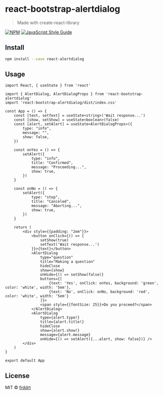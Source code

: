 # react-bootstrap-alertdialog

> Made with create-react-library

[![NPM](https://img.shields.io/npm/v/react-bootstrap-alertdialog.svg)](https://www.npmjs.com/package/react-alertdialog) [![JavaScript Style Guide](https://img.shields.io/badge/code_style-standard-brightgreen.svg)](https://standardjs.com)

## Install

```bash
npm install --save react-alertdialog
```

## Usage

```tsx
import React, { useState } from 'react'

import { AlertDialog, AlertDialogProps } from 'react-bootstrap-alertdialog'
import 'react-bootstrap-alertdialog/dist/index.css'

const App = () => {
	const [text, setText] = useState<string>('Wait response...')
	const [show, setShow] = useState<boolean>(false)
	const [alert, setAlert] = useState<AlertDialogProps>({
		type: "info",
		message: "",
		show: false,
	})

	const onYes = () => {
		setAlert({
			type: "info",
			title: "Confirmed",
			message: "Proceeding...",
			show: true,
		})
	}

	const onNo = () => {
		setAlert({
			type: "stop",
			title: "Canceled",
			message: "Aborting...",
			show: true,
		})
	}

	return (
		<div style={{padding: "2em"}}>
			<button onClick={() => {
				setShow(true)
				setText('Wait response...')
			}}>{text}</button>
			<AlertDialog
				type="question"
				title="Making a question"
				hideClose
				show={show}
				onHide={() => setShow(false)}
				buttons={[
					{text: 'Yes', onClick: onYes, background: 'green', color: 'white', width: '5em'},
					{text: 'No', onClick: onNo, background: 'red', color: 'white', width: '5em'}
				]}>
				<span style={{fontSize: 25}}>Do you proceed?</span>
			</AlertDialog>
			<AlertDialog
				type={alert.type!}
				title={alert.title!}
				hideClose
				show={alert.show!}
				message={alert.message}
				onHide={() => setAlert({...alert, show: false})} />
		</div>
	)
}

export default App
```

## License

MIT © [frddrt](https://github.com/frddrt)
